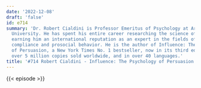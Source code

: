 ```yaml
---
date: '2022-12-08'
draft: 'false'
id: e714
summary: 'Dr. Robert Cialdini is Professor Emeritus of Psychology at Arizona State
  University. He has spent his entire career researching the science of influence,
  earning him an international reputation as an expert in the fields of persuasion,
  compliance and prosocial behavior. He is the author of Influence: The Psychology
  of Persuasion, a New York Times No. 1 bestseller, now in its third edition with
  over 5 million copies sold worldwide, and in over 40 languages.'
title: '#714 Robert Cialdini - Influence: The Psychology of Persuasion'
---
```

{{< episode >}}
